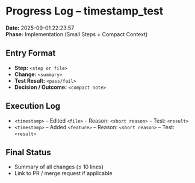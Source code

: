 # Progress Log – timestamp_test
**Date:** 2025-09-01 22:23:57  
**Phase:** Implementation (Small Steps + Compact Context)

## Entry Format
- **Step:** `<step or file>`
- **Change:** `<summary>`
- **Test Result:** `<pass/fail>`
- **Decision / Outcome:** `<compact note>`

## Execution Log
- `<timestamp>` – Edited `<file>` – Reason: `<short reason>` – Test: `<result>`
- `<timestamp>` – Added `<feature>` – Reason: `<short reason>` – Test: `<result>`

## Final Status
- Summary of all changes (≤ 10 lines)
- Link to PR / merge request if applicable

